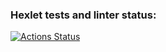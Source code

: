 ### Hexlet tests and linter status:
[![Actions Status](https://github.com/mrandrewer/frontend-project-44/workflows/hexlet-check/badge.svg)](https://github.com/mrandrewer/frontend-project-44/actions)